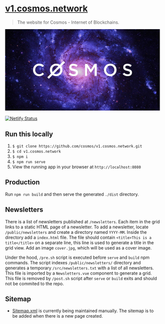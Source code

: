 # [v1.cosmos.network](https://v1.cosmos.network)

> The website for Cosmos - Internet of Blockchains.

[![banner](public/og-image.jpg)](https://v1.cosmos.network)

[![Netlify Status](https://api.netlify.com/api/v1/badges/5abbcc2b-7b81-4bae-b0c0-cf66bab9e758/deploy-status)](https://app.netlify.com/sites/v1-cosmos-network/deploys)

## Run this locally

1. `$ git clone https://github.com/cosmos/v1.cosmos.network.git`
2. `$ cd v1.cosmos.network`
3. `$ npm i`
4. `$ npm run serve`
5. View the running app in your browser at `http://localhost:8080`

## Production

Run `npm run build` and then serve the generated `./dist` directory.

## Newsletters

There is a list of newsletters published at `/newsletters`. Each item in the grid links to a static HTML page of a newsletter. To add a newsletter, locate `/public/newsletters` and create a directory named `YYYY-MM`. Inside the directory add a `index.html` file. The file should contain `<title>This is a title</title>` on a separate line, this line is used to generate a title in the grid view. Add an image `cover.jpg`, which will be used as a cover image.

Under the hood, `/pre.sh` script is executed before `serve` and `build` npm commands. The script indexes `/public/newsletters/` directory and generates a temporary `/src/newsletters.txt` with a list of all newsletters. This file is imported by a `Newsletters.vue` component to generate a grid. This file is removed by `/post.sh` script after `serve` or `build` exits and should not be commited to the repo.

## Sitemap

- [Sitemap.xml](./public/sitemap.xml) is currently being maintained manually. The sitemap is to be added when there is a new page created.
